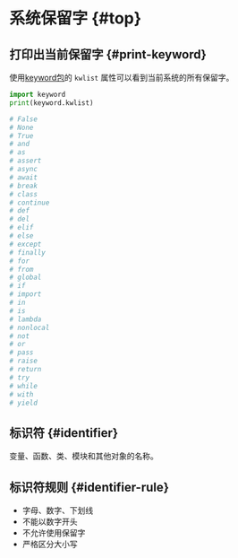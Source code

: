 # 系统保留字 {#top}

## 打印出当前保留字 {#print-keyword}

使用[keyword包](https://docs.python.org/3.10/library/keyword.html#module-keyword)的 `kwlist` 属性可以看到当前系统的所有保留字。

```python
import keyword
print(keyword.kwlist)

# False
# None
# True
# and
# as
# assert
# async
# await
# break
# class
# continue
# def
# del
# elif
# else
# except
# finally
# for
# from
# global
# if
# import
# in
# is
# lambda
# nonlocal
# not
# or
# pass
# raise
# return
# try
# while
# with
# yield
```

## 标识符 {#identifier}

变量、函数、类、模块和其他对象的名称。

## 标识符规则 {#identifier-rule}

- 字母、数字、下划线
- 不能以数字开头
- 不允许使用保留字
- 严格区分大小写
